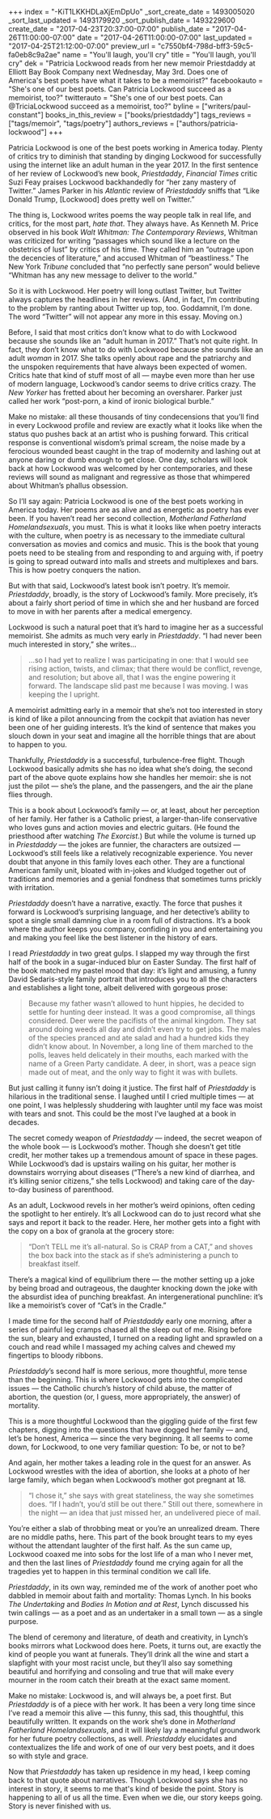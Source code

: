 +++
index = "-KiT1LKKHDLaXjEmDpUo"
_sort_create_date = 1493005020
_sort_last_updated = 1493179920
_sort_publish_date = 1493229600
create_date = "2017-04-23T20:37:00-07:00"
publish_date = "2017-04-26T11:00:00-07:00"
date = "2017-04-26T11:00:00-07:00"
last_updated = "2017-04-25T21:12:00-07:00"
preview_url = "c7550bf4-798d-bff3-59c5-fa0eb8c9a2ae"
name = "You'll laugh, you'll cry"
title = "You'll laugh, you'll cry"
dek = "Patricia Lockwood reads from her new memoir Priestdaddy at Elliott Bay Book Company next Wednesday, May 3rd. Does one of America's best poets have what it takes to be a memoirist?"
facebookauto = "She's one of our best poets. Can Patricia Lockwood succeed as a memoirist, too?"
twitterauto = "She's one of our best poets. Can @TriciaLockwood succeed as a memoirist, too?"
byline = ["writers/paul-constant"]
books_in_this_review = ["books/priestdaddy"]
tags_reviews = ["tags/memoir", "tags/poetry"]
authors_reviews = ["authors/patricia-lockwood"]
+++

Patricia Lockwood is one of the best poets working in America today. Plenty of critics try to diminish that standing by dinging Lockwood for successfully using the internet like an adult human in the year 2017. In the first sentence of her review of Lockwood’s new book, *Priestdaddy*, *Financial Times* critic Suzi Feay praises Lockwood backhandedly for “her zany mastery of Twitter.” James Parker in his *Atlantic* review of *Priestdaddy* sniffs that “Like Donald Trump, [Lockwood] does pretty well on Twitter.”

The thing is, Lockwood writes poems the way people talk in real life, and critics, for the most part, *hate that*. They always have. As Kenneth M. Price observed in his book *Walt Whitman: The Contemporary Reviews*, Whitman was criticized for writing “passages which sound like a lecture on the obstetrics of lust” by critics of his time. They called him an “outrage upon the decencies of literature,” and accused Whitman of “beastliness.” The New York *Tribune* concluded that “no perfectly sane person” would believe “Whitman has any new message to deliver to the world.”

So it is with Lockwood. Her poetry will long outlast Twitter, but Twitter always captures the headlines in her reviews. (And, in fact, I’m contributing to the problem by ranting about Twitter up top, too. Goddamnit, I’m done. The word “Twitter” will not appear any more in this essay. Moving on.)

Before, I said that most critics don’t know what to do with Lockwood because she sounds like an “adult human in 2017.” That’s not quite right. In fact, they don’t know what to do with Lockwood because she sounds like an adult *woman* in 2017. She talks openly about rape and the patriarchy and the unspoken requirements that have always been expected of women. Critics hate that kind of stuff most of all — maybe even more than her use of modern language, Lockwood’s candor seems to drive critics crazy. The *New Yorker* has fretted about her becoming an oversharer. Parker just called her work “post-porn, a kind of ironic biological burble.”

Make no mistake: all these thousands of tiny condecensions that you’ll find in every Lockwood profile and review are exactly what it looks like when the status quo pushes back at an artist who is pushing forward. This critical response is conventional wisdom’s primal scream, the noise made by a ferocious wounded beast caught in the trap of modernity and lashing out at anyone daring or dumb enough to get close. One day, scholars will look back at how Lockwood was welcomed by her contemporaries, and these reviews will sound as malignant and regressive as those that whimpered about Whitman’s phallus obsession.

So I’ll say again: Patricia Lockwood is one of the best poets working in America today. Her poems are as alive and as energetic as poetry has ever been. If you haven’t read her second collection, *Motherland Fatherland Homelandsexuals*, you must. This is what it looks like when poetry interacts with the culture, when poetry is as necessary to the immediate cultural conversation as movies and comics and music. This is the book that young poets need to be stealing from and responding to and arguing with, if poetry is going to spread outward into malls and streets and multiplexes and bars. This is how poetry conquers the nation.

<div class="break"></div>

But with that said, Lockwood’s latest book isn’t poetry. It’s memoir. *Priestdaddy*, broadly, is the story of Lockwood’s family. More precisely, it’s about a fairly short period of time in which she and her husband are forced to move in with her parents after a medical emergency. 

Lockwood is such a natural poet that it’s hard to imagine her as a successful memoirist. She admits as much very early in *Priestdaddy*. “I had never been much interested in story,” she writes…

<blockquote>…so I had yet to realize I was participating in one: that I would see rising action, twists, and climax; that there would be conflict, revenge, and resolution; but above all, that I was the engine powering it forward. The landscape slid past me because I was moving. I was keeping the I upright.</blockquote>

A memoirist admitting early in a memoir that she’s not too interested in story is kind of like a pilot announcing from the cockpit that aviation has never been one of her guiding interests. It’s the kind of sentence that makes you slouch down in your seat and imagine all the horrible things that are about to happen to you.

Thankfully, *Priestdaddy* is a successful, turbulence-free flight. Though Lockwood basically admits she has no idea what she’s doing, the second part of the above quote explains how she handles her memoir: she is not just the pilot — she’s the plane, and the passengers, and the air the plane flies through. 

This is a book about Lockwood’s family — or, at least, about her perception of her family. Her father is a Catholic priest, a larger-than-life conservative who loves guns and action movies and electric guitars. (He found the priesthood after watching *The Exorcist*.)  But while the volume is turned up in *Priestdaddy* — the jokes are funnier, the characters are outsized — Lockwood’s still feels like a relatively recognizable experience. You never doubt that anyone in this family loves each other. They are a functional American family unit, bloated with in-jokes and kludged together out of traditions and memories and a genial fondness that sometimes turns prickly with irritation.

*Priestdaddy* doesn’t have a narrative, exactly. The force that pushes it forward is Lockwood’s surprising language, and her detective’s ability to spot a single small damning clue in a room full of distractions. It’s a book where the author keeps you company, confiding in you and entertaining you and making you feel like the best listener in the history of ears.

<div class="break"></div>

I read *Priestdaddy* in two great gulps. I slapped my way through the first half of the book in a sugar-induced blur on Easter Sunday. The first half of the book matched my pastel mood that day: it’s light and amusing, a funny David Sedaris-style family portrait that introduces you to all the characters and establishes a light tone, albeit delivered with gorgeous prose:

<blockquote> Because my father wasn’t allowed to hunt hippies, he decided to settle for hunting deer instead. It was a good compromise, all things considered. Deer were the pacifists of the animal kingdom. They sat around doing weeds all day and didn’t even try to get jobs. The males of the species pranced and ate salad and had a hundred kids they didn’t know about. In November, a long line of them marched to the polls, leaves held delicately in their mouths, each marked with the name of a Green Party candidate. A deer, in short, was a peace sign made out of meat, and the only way to fight it was with bullets.</blockquote>

But just calling it funny isn’t doing it justice. The first half of *Priestdaddy* is hilarious in the traditional sense. I laughed until I cried multiple times — at one point, I was helplessly shuddering with laughter until my face was moist with tears and snot. This could be the most I’ve laughed at a book in decades.

The secret comedy weapon of *Priestdaddy* — indeed, the secret weapon of the whole book — is Lockwood’s mother. Though she doesn’t get title credit, her mother takes up a tremendous amount of space in these pages. While Lockwood’s dad is upstairs wailing on his guitar, her mother is downstairs worrying about diseases (“There’s a new kind of diarrhea, and it’s killing senior citizens,” she tells Lockwood) and taking care of the day-to-day business of parenthood.

As an adult, Lockwood revels in her mother’s weird opinions, often ceding the spotlight to her entirely. It’s all Lockwood can do to just record what she says and report it back to the reader. Here, her mother gets into a fight with the copy on a box of granola at the grocery store:

<blockquote>“Don’t TELL me it’s all-natural. So is CRAP from a CAT,” and shoves the box back into the stack as if she’s administering a punch to breakfast itself.</blockquote>

There’s a magical kind of equilibrium there — the mother setting up a joke by being broad and outrageous, the daughter knocking down the joke with the absurdist idea of punching breakfast. An intergenerational punchline: it’s like a memoirist’s cover of “Cat’s in the Cradle.” 

<div class="break"></div>

I made time for the second half of *Priestdaddy* early one morning, after a series of painful leg cramps chased all the sleep out of me. Rising before the sun, bleary and exhausted, I turned on a reading light and sprawled on a couch and read while I massaged my aching calves and chewed my fingertips to bloody ribbons.

*Priestdaddy*’s second half is more serious, more thoughtful, more tense than the beginning. This is where Lockwood gets into the complicated issues — the Catholic church’s history of child abuse, the matter of abortion, the question (or, I guess, more appropriately, the answer) of mortality. 

This is a more thoughtful Lockwood than the giggling guide of the first few chapters, digging into the questions that have dogged her family — and, let’s be honest, America — since the very beginning. It all seems to come down, for Lockwood, to one very familiar question: To be, or not to be?

And again, her mother takes a leading role in the quest for an answer. As Lockwood wrestles with the idea of abortion, she looks at a photo of her large family, which began when Lockwood’s mother got pregnant at 18.

<blockquote>“I chose it,” she says with great stateliness, the way she sometimes does. “If I hadn’t, you’d still be out there.” Still out there, somewhere in the night — an idea that just missed her, an undelivered piece of mail.</blockquote>

You’re either a slab of throbbing meat or you’re an unrealized dream. There are no middle paths, here. This part of the book brought tears to my eyes without the attendant laughter of the first half. As the sun came up, Lockwood coaxed me into sobs for the lost life of a man who I never met, and then the last lines of *Priestdaddy* found me crying again for all the tragedies yet to happen in this terminal condition we call life.

*Priestdaddy*, in its own way, reminded me of the work of another poet who dabbled in memoir about faith and mortality: Thomas Lynch. In his books *The Undertaking* and *Bodies In Motion and at Rest*, Lynch discussed his twin callings — as a poet and as an undertaker in a small town — as a single purpose. 

The blend of ceremony and literature, of death and creativity, in Lynch’s books mirrors what Lockwood does here. Poets, it turns out, are exactly the kind of people you want at funerals. They’ll drink all the wine and start a slapfight with your most racist uncle, but they’ll also say something beautiful and horrifying and consoling and true that will make every mourner in the room catch their breath at the exact same moment.

<div class="break"></div>

Make no mistake: Lockwood is, and will always be, a poet first. But *Priestdaddy* is of a piece with her work. It has been a very long time since I’ve read a memoir this alive — this funny, this sad, this thoughtful, this beautifully written. It expands on the work she’s done in *Motherland Fatherland Homelandsexuals*, and it will likely lay a meaningful groundwork for her future poetry collections, as well. *Priestdaddy* elucidates and contextualizes the life and work of one of our very best poets, and it does so with style and grace. 

Now that *Priestdaddy* has taken up residence in my head, I keep coming back to that quote about narratives. Though Lockwood says she has no interest in story, it seems to me that's kind of beside the point. Story is happening to all of us all the time. Even when we die, our story keeps going. Story is never finished with us.

